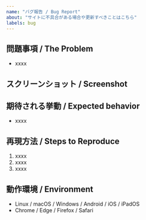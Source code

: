```yaml
---
name: "バグ報告 / Bug Report"
about: "サイトに不具合がある場合や更新すべきことはこちら"
labels: bug
---
```


## 問題事項 / The Problem

<!-- できるだけ簡潔に -->
<!-- as concise as possible -->

- xxxx

## スクリーンショット / Screenshot

## 期待される挙動 / Expected behavior

<!-- できるだけ簡潔に -->
<!-- as concise as possible -->

- xxxx

## 再現方法 / Steps to Reproduce

1. xxxx
2. xxxx
3. xxxx

## 動作環境 / Environment

- Linux / macOS / Windows / Android / iOS / iPadOS
- Chrome / Edge / Firefox / Safari

